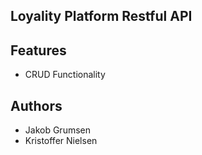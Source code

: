 ## Loyality Platform Restful API

## Features

* CRUD Functionality

## Authors

* Jakob Grumsen
* Kristoffer Nielsen